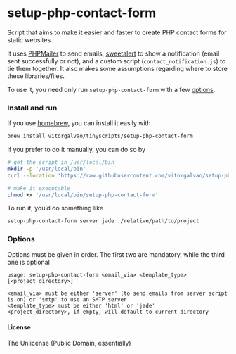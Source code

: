 # setup-php-contact-form

Script that aims to make it easier and faster to create PHP contact forms for static websites.

It uses [PHPMailer](https://github.com/PHPMailer/PHPMailer) to send emails, [sweetalert](https://github.com/t4t5/sweetalert) to show a notification (email sent successfully or not), and a custom script (`contact_notification.js`) to tie them together. It also makes some assumptions regarding where to store these libraries/files.

To use it, you need only run `setup-php-contact-form` with a few [options](#options).

### Install and run

If you use [homebrew](http://brew.sh/), you can install it easily with

```bash
brew install vitorgalvao/tinyscripts/setup-php-contact-form
```

If you prefer to do it manually, you can do so by

```bash
# get the script in /usr/local/bin
mkdir -p '/usr/local/bin'
curl --location 'https://raw.githubusercontent.com/vitorgalvao/setup-php-contact-form/master/setup-php-contact-form' --output '/usr/local/bin/setup-php-contact-form'

# make it executable
chmod +x '/usr/local/bin/setup-php-contact-form'
```

To run it, you’d do something like

```bash
setup-php-contact-form server jade ./relative/path/to/project
```

### Options

Options must be given in order. The first two are mandatory, while the third one is optional

```
usage: setup-php-contact-form <email_via> <template_type> [<project_directory>]

<email_via> must be either 'server' (to send emails from server script is on) or 'smtp' to use an SMTP server
<template_type> must be either 'html' or 'jade'
<project_directory>, if empty, will default to current directory
```

#### License
The Unlicense (Public Domain, essentially)
